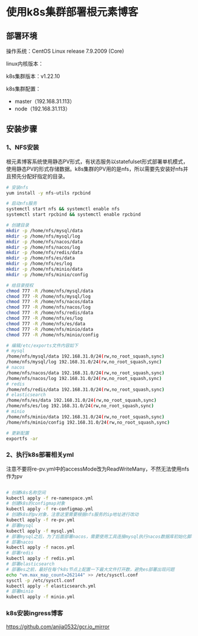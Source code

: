 # 使用k8s集群部署根元素博客

## 部署环境

操作系统：CentOS Linux release 7.9.2009 (Core)

linux内核版本：

k8s集群版本：v1.22.10

k8s集群配置：

* master（192.168.31.113）
* node（192.168.31.113）

## 安装步骤

### 1、NFS安装

根元素博客系统使用静态PV形式，有状态服务以statefulset形式部署单机模式，使用静态PV的形式存储数据。k8s集群的PV用的是nfs，所以需要先安装好nfs并且预先分配好指定的目录。

```bash
# 安装nfs
yum install -y nfs-utils rpcbind

# 启动nfs服务
systemctl start nfs && systemctl enable nfs
systemctl start rpcbind && systemctl enable rpcbind

# 创建目录
mkdir -p /home/nfs/mysql/data
mkdir -p /home/nfs/mysql/log
mkdir -p /home/nfs/nacos/data
mkdir -p /home/nfs/nacos/log
mkdir -p /home/nfs/redis/data
mkdir -p /home/nfs/es/data
mkdir -p /home/nfs/es/log
mkdir -p /home/nfs/minio/data
mkdir -p /home/nfs/minio/config

# 给目录授权
chmod 777 -R /home/nfs/mysql/data
chmod 777 -R /home/nfs/mysql/log
chmod 777 -R /home/nfs/nacos/data
chmod 777 -R /home/nfs/nacos/log
chmod 777 -R /home/nfs/redis/data
chmod 777 -R /home/nfs/es/log
chmod 777 -R /home/nfs/es/data
chmod 777 -R /home/nfs/minio/data
chmod 777 -R /home/nfs/minio/config

# 编辑/etc/exports文件内容如下
# mysql
/home/nfs/mysql/data 192.168.31.0/24(rw,no_root_squash,sync)
/home/nfs/mysql/log 192.168.31.0/24(rw,no_root_squash,sync)
# nacos
/home/nfs/nacos/data 192.168.31.0/24(rw,no_root_squash,sync)
/home/nfs/nacos/log 192.168.31.0/24(rw,no_root_squash,sync)
# redis
/home/nfs/redis/data 192.168.31.0/24(rw,no_root_squash,sync)
# elasticsearch
/home/nfs/es/data 192.168.31.0/24(rw,no_root_squash,sync)
/home/nfs/es/log 192.168.31.0/24(rw,no_root_squash,sync)
# minio
/home/nfs/minio/data 192.168.31.0/24(rw,no_root_squash,sync)
/home/nfs/minio/config 192.168.31.0/24(rw,no_root_squash,sync)

# 更新配置
exportfs -ar

```

### 2、执行k8s部署相关yml

注意不要将re-pv.yml中的accessMode改为ReadWriteMany，不然无法使用nfs作为pv

```bash

# 创建k8s名称空间
kubectl apply -f re-namespace.yml
# 创建k8s的configmap对象
kubectl apply -f re-configmap.yml
# 创建k8s的pv对象，注意这里需要根据nfs服务的ip地址进行改动
kubectl apply -f re-pv.yml
# 部署mysql
kubectl apply -f mysql.yml
# 部署mysql之后，为了后面部署nacos，需要使用工具连接mysql执行nacos数据库初始化脚本
# 部署nacos
kubectl apply -f nacos.yml
# 部署redis
kubectl apply -f redis.yml
# 部署elasticsearch
# 部署es之前，最好在每个k8s节点上配置一下最大文件打开数，避免es部署出现问题
echo "vm.max_map_count=262144" >> /etc/sysctl.conf
sysctl -p /etc/sysctl.conf
kubectl apply -f elasticsearch.yml
# 部署minio
kubectl apply -f minio.yml

```


### k8s安装ingress博客

https://github.com/anjia0532/gcr.io_mirror
